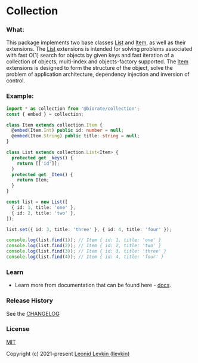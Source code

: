 # Collection

### What:
This package implements two base classes [List](https://biorate.github.io/core/classes/collection.list.html) 
and [Item](https://biorate.github.io/core/classes/collection.item.html), as well as their extensions.
The [List](https://biorate.github.io/core/classes/collection.list.html) extensions is intended for 
solving problems associated with fast O(1) search for objects by given keys and fast iteration of a 
collection of objects, multi-index and objects-factory supported. The [Item](https://biorate.github.io/core/classes/collection.item.html)
extensions is designed to form the structure of the object, solve the problem of application architecture, 
dependency injection and inversion of control.

### Example:
```ts
import * as collection from '@biorate/collection';
const { embed } = collection;

class Item extends collection.Item {
  @embed(Item.Int) public id: number = null;
  @embed(Item.String) public title: string = null;
}

class List extends collection.List<Item> {
  protected get _keys() {
    return [['id']];
  }
  protected get _Item() {
    return Item;
  }
}

const list = new List([
  { id: 1, title: 'one' },
  { id: 2, title: 'two' },
]);

list.set({ id: 3, title: 'three' }, { id: 4, title: 'four' });

console.log(list.find(1)); // Item { id: 1, title: 'one' }
console.log(list.find(2)); // Item { id: 2, title: 'two' }
console.log(list.find(3)); // Item { id: 3, title: 'three' }
console.log(list.find(4)); // Item { id: 4, title: 'four' }
```

### Learn

- Learn more from documentation that can be found here - [docs](https://biorate.github.io/core/modules/collection.html).

### Release History
See the [CHANGELOG](https://github.com/biorate/core/blob/master/packages/%40biorate/collection/CHANGELOG.md)

### License
[MIT](https://github.com/biorate/core/blob/master/packages/%40biorate/collection/LICENSE)

Copyright (c) 2021-present [Leonid Levkin (llevkin)](llevkin@yandex.ru)
